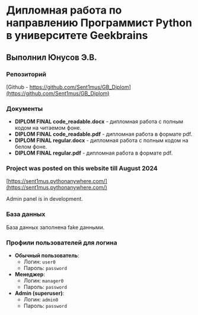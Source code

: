 # Дипломная работа по направлению Программист Python в университете Geekbrains

## Выполнил Юнусов Э.В.

### Репозиторий
[Github - https://github.com/Sent1mus/GB_Diplom](https://github.com/Sent1mus/GB_Diplom)

### Документы
- **DIPLOM FINAL code_readable.docx** - дипломная работа с полным кодом на читаемом фоне.
- **DIPLOM FINAL code_readable.pdf** - дипломная работа в формате pdf.
- **DIPLOM FINAL regular.docx** - дипломная работа с полным кодом на белом фоне.
- **DIPLOM FINAL regular.pdf** - дипломная работа в формате pdf.

### Project was posted on this website till August 2024
[https://sent1mus.pythonanywhere.com/](https://sent1mus.pythonanywhere.com/)

Admin panel is in development. 

### База данных
База данных заполнена fake данными.

### Профили пользователей для логина
- **Обычный пользователь**: 
  - Логин: `user0`
  - Пароль: `password`
- **Менеджер**: 
  - Логин: `manager0`
  - Пароль: `password`
- **Admin (superuser)**: 
  - Логин: `admin0`
  - Пароль: `password`
